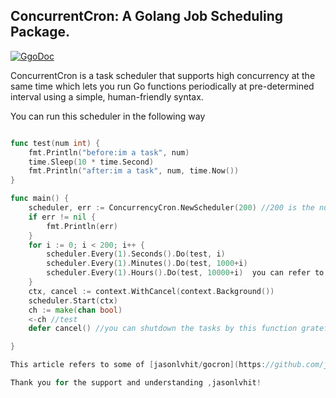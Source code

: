## ConcurrentCron: A Golang Job Scheduling Package.

[![GgoDoc](https://godoc.org/github.com/golang/gddo?status.svg)](http://godoc.org/github.com/whutwxn/ConcurrencyCron)

ConcurrentCron is a task scheduler that supports high concurrency at the same time which lets you run Go functions periodically at pre-determined interval using a simple, human-friendly syntax.

You can run this scheduler in the following way

```go

func test(num int) {
	fmt.Println("before:im a task", num)
	time.Sleep(10 * time.Second)
	fmt.Println("after:im a task", num, time.Now())
}

func main() {
	scheduler, err := ConcurrencyCron.NewScheduler(200) //200 is the number of tasks that can be run in parallel
	if err != nil {
		fmt.Println(err)
	}
	for i := 0; i < 200; i++ {
		scheduler.Every(1).Seconds().Do(test, i)
		scheduler.Every(1).Minutes().Do(test, 1000+i)
		scheduler.Every(1).Hours().Do(test, 10000+i)  you can refer to [jasonlvhit/gocron](https://github.com/jasonlvhit/gocron)
	}
	ctx, cancel := context.WithCancel(context.Background())
	scheduler.Start(ctx)
	ch := make(chan bool)
	<-ch //test
	defer cancel() //you can shutdown the tasks by this function gratefully

}

This article refers to some of [jasonlvhit/gocron](https://github.com/jasonlvhit/gocron)'s ideas and things, the specific timing tasks are the same as gocron, you can refer to his project

Thank you for the support and understanding ,jasonlvhit!
